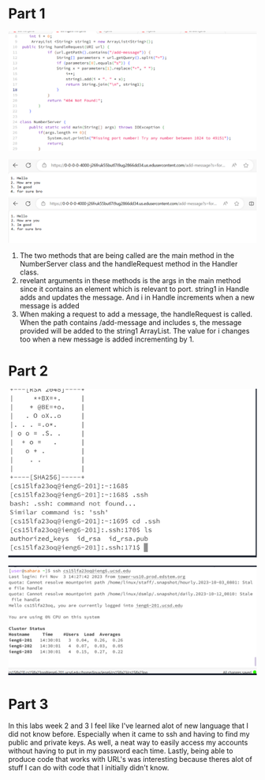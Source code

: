 # Part 1
![Image](lab2_code.png)



![Image](example_1.png)
![Image](example_2.png)

1. The two methods that are being called are the main method in the NumberServer class and the handleRequest method in the Handler class.
2. revelant arguments in these methods is the args in the main method since it contains an element which is relevant to port. string1 in Handle adds and updates the message. And i in Handle increments when a new message is added
3. When making a request to add a message, the handleRequest is called. When the path contains /add-message and includes s, the message provided will be added to the string1 ArrayList. The value for i changes too when a new message is added incrementing by 1. 

# Part 2
![Image](ls_ssh.png)

![Image](with_password.png)





# Part 3

In this labs week 2 and 3 I feel like I've learned alot of new language that I did not know before. Especially when it came to ssh and having to find my public and private keys. As well, a neat way to easily access my accounts without having to put in my password each time. Lastly, being able to produce code that works with URL's was interesting because theres alot of stuff I can do with code that I initially didn't know.
